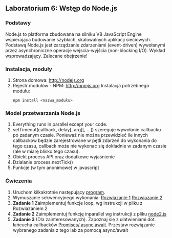 ## Laboratorium 6: Wstęp do Node.js

### Podstawy
Node.js to platforma zbudowana na silniku V8 JavaScript Engine wspierająca budowanie szybkich, skalowalnych aplikacji sieciowych. Podstawą Node.js jest zarządzanie zdarzeniami (event-driven) wywołanymi przez asynchroniczne operacje wejscia-wyjścia (non-blocking I/O).
Wykład wsprowadzający. Zalecane obejrzenie!

### Instalacja, moduły
1. Strona domowa: http://nodejs.org
2. Rejestr modułów - NPM: http://npmjs.org
    Instalacja potrzebnego modułu:
    ```
    npm install <nazwa_modułu>
    ```

### Model przetwarzania Node.js
1. Everything runs in parallel except your code.
2. setTimeout(callback, delay[, arg][, ...]) szereguje wywołanie callbacku po zadanym czasie. Ponieważ nie można przewidzieć ile innych callbackow będzie zarejestrowane w pętli zdarzeń do wykonania do tego czasu, callback może nie wykonać się dokładnie w zadanym czasie (ale w miarę blisko tego czasu).
3. Obiekt process API oraz dodatkowe wyjaśnienie
4. Dzialanie process.nextTick()
5. Funkcje (w tym anonimowe) w javascript


### Ćwiczenia
1. Uruchom kilkakrotnie następujący [program](https://home.agh.edu.pl/~kzajac/dydakt/tw/lab6/node1.js).
2. Wymuszanie sekwencyjnego wykonania:
    [Rozwiazanie 1](https://home.agh.edu.pl/~kzajac/dydakt/tw/lab6/node1a.js)
    [Rozwiazanie 2](https://home.agh.edu.pl/~kzajac/dydakt/tw/lab6/node1b.js)
3. **Zadanie 1** Zaimplementuj funkcje loop, wg instrukcji w pliku z Rozwiazaniem 2
4. **Zadanie 2** Zaimplementuj funkcję inparallel wg instrukcji z pliku [node2.js](https://home.agh.edu.pl/~kzajac/dydakt/tw/lab6/node2.js)
5. **Zadanie 3** (Dla zainteresowanych). Zapoznaj się z ułatwieniami dot. łańcucha callbacków [Promises/ async await](https://javascript.info/async). Przestaw rozwiązanie wybranego zadania z tego lab za pomocą async/await